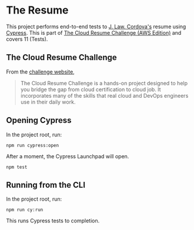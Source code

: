 # The Resume

This project performs end-to-end tests to [J. Law. Cordova's](https://github.com/jlawcordova) resume using [Cypress](https://www.cypress.io/). This is part of [The Cloud Resume Challenge (AWS Edition)](https://cloudresumechallenge.dev/docs/the-challenge/aws/) and covers 11 (Tests).

## The Cloud Resume Challenge

From the [challenge website](https://cloudresumechallenge.dev/docs/faq/#what-is-the-cloud-resume-challenge),

> The Cloud Resume Challenge is a hands-on project designed to help you bridge the gap from cloud certification to cloud job. It incorporates many of the skills that real cloud and DevOps engineers use in their daily work.

## Opening Cypress

In the project root, run:

`npm run cypress:open`

After a moment, the Cypress Launchpad will open.

`npm test`

## Running from the CLI

In the project root, run:

`npm run cy:run`

This runs Cypress tests to completion.
